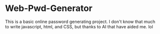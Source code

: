 # Web-Pwd-Generator

This is a basic online password generating project. I don't know that much to write javascript, html, and CSS, but thanks to AI that have aided me. lol
